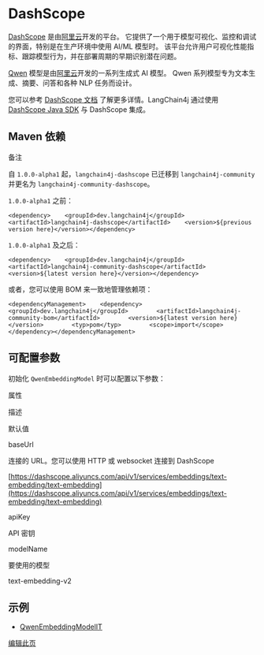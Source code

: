 
DashScope
=========

[DashScope](https://dashscope.aliyun.com/) 是由[阿里云](https://www.alibabacloud.com/)开发的平台。 它提供了一个用于模型可视化、监控和调试的界面，特别是在生产环境中使用 AI/ML 模型时。 该平台允许用户可视化性能指标、跟踪模型行为，并在部署周期的早期识别潜在问题。

[Qwen](https://tongyi.aliyun.com/) 模型是由[阿里云](https://www.alibabacloud.com/)开发的一系列生成式 AI 模型。 Qwen 系列模型专为文本生成、摘要、问答和各种 NLP 任务而设计。

您可以参考 [DashScope 文档](https://help.aliyun.com/zh/model-studio/getting-started/?spm=a2c4g.11186623.help-menu-2400256.d_0.6655453aLIyxGp) 了解更多详情。LangChain4j 通过使用 [DashScope Java SDK](https://help.aliyun.com/zh/dashscope/java-sdk-best-practices?spm=a2c4g.11186623.0.0.272a1507Ne69ja) 与 DashScope 集成。

Maven 依赖[​](#maven-依赖 "Maven 依赖的直接链接")
--------------------------------------

备注

自 `1.0.0-alpha1` 起，`langchain4j-dashscope` 已迁移到 `langchain4j-community` 并更名为 `langchain4j-community-dashscope`。

`1.0.0-alpha1` 之前：

    <dependency>    <groupId>dev.langchain4j</groupId>    <artifactId>langchain4j-dashscope</artifactId>    <version>${previous version here}</version></dependency>

`1.0.0-alpha1` 及之后：

    <dependency>    <groupId>dev.langchain4j</groupId>    <artifactId>langchain4j-community-dashscope</artifactId>    <version>${latest version here}</version></dependency>

或者，您可以使用 BOM 来一致地管理依赖项：

    <dependencyManagement>    <dependency>        <groupId>dev.langchain4j</groupId>        <artifactId>langchain4j-community-bom</artifactId>        <version>${latest version here}</version>        <typ>pom</typ>        <scope>import</scope>    </dependency></dependencyManagement>

可配置参数[​](#可配置参数 "可配置参数的直接链接")
-----------------------------

初始化 `QwenEmbeddingModel` 时可以配置以下参数：

属性

描述

默认值

baseUrl

连接的 URL。您可以使用 HTTP 或 websocket 连接到 DashScope

[https://dashscope.aliyuncs.com/api/v1/services/embeddings/text-embedding/text-embedding](https://dashscope.aliyuncs.com/api/v1/services/embeddings/text-embedding/text-embedding)

apiKey

API 密钥

modelName

要使用的模型

text-embedding-v2

示例[​](#示例 "示例的直接链接")
--------------------

*   [QwenEmbeddingModelIT](https://github.com/langchain4j/langchain4j-community/blob/main/models/langchain4j-community-dashscope/src/test/java/dev/langchain4j/community/model/dashscope/QwenEmbeddingModelIT.java)

[编辑此页](https://github.com/langchain4j/langchain4j/blob/main/docs/docs/integrations/embedding-models/dashscope.md)
